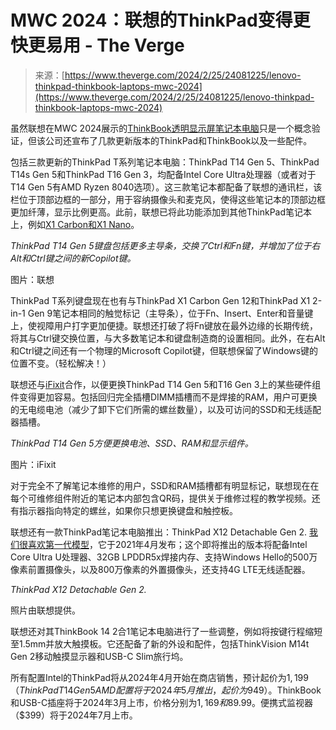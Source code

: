 <!--yml

category: 未分类

date: 2024-05-29 13:24:28

-->

# MWC 2024：联想的ThinkPad变得更快更易用 - The Verge

> 来源：[https://www.theverge.com/2024/2/25/24081225/lenovo-thinkpad-thinkbook-laptops-mwc-2024](https://www.theverge.com/2024/2/25/24081225/lenovo-thinkpad-thinkbook-laptops-mwc-2024)

虽然联想在MWC 2024展示的[ThinkBook透明显示屏笔记本电脑](/e/23846285)只是一个概念验证，但该公司还宣布了几款更新版本的ThinkPad和ThinkBook以及一些配件。

包括三款更新的ThinkPad T系列笔记本电脑：ThinkPad T14 Gen 5、ThinkPad T14s Gen 5和ThinkPad T16 Gen 3，均配备Intel Core Ultra处理器（或者对于T14 Gen 5有AMD Ryzen 8040选项）。这三款笔记本都配备了联想的通讯栏，该栏位于顶部边框的一部分，用于容纳摄像头和麦克风，使得这些笔记本的顶部边框更加纤薄，显示比例更高。此前，联想已将此功能添加到其他ThinkPad笔记本上，例如[X1 Carbon和X1 Nano](/2022/1/5/22868089/lenovo-thinkpad-x1-carbon-nano-yoga-laptops-ces-2022)。

*ThinkPad T14 Gen 5键盘包括更多主导条，交换了Ctrl和Fn键，并增加了位于右Alt和Ctrl键之间的新Copilot键。*

图片：联想

ThinkPad T系列键盘现在也有与ThinkPad X1 Carbon Gen 12和ThinkPad X1 2-in-1 Gen 9笔记本相同的触觉标记（主导条），位于Fn、Insert、Enter和音量键上，使视障用户打字更加便捷。联想还打破了将Fn键放在最外边缘的长期传统，将其与Ctrl键交换位置，与大多数笔记本和键盘制造商的设置相同。此外，在右Alt和Ctrl键之间还有一个物理的Microsoft Copilot键，但联想保留了Windows键的位置不变。（轻松解决！）

联想还与[iFixit](https://www.ifixit.com/)合作，以便更换ThinkPad T14 Gen 5和T16 Gen 3上的某些硬件组件变得更加容易。包括回归完全插槽DIMM插槽而不是焊接的RAM，用户可更换的无电缆电池（减少了卸下它们所需的螺丝数量），以及可访问的SSD和无线适配器插槽。

*ThinkPad T14 Gen 5方便更换电池、SSD、RAM和显示组件。*

图片：iFixit

对于完全不了解笔记本维修的用户，SSD和RAM插槽都有明显标记，联想现在在每个可维修组件附近的笔记本内部包含QR码，提供关于维修过程的教学视频。还有指示器指向特定的螺丝，如果你只想更换键盘和触控板。

联想还有一款ThinkPad笔记本电脑推出：ThinkPad X12 Detachable Gen 2\. [我们很喜欢第一代模型](/22376272/lenovo-thinkpad-x12-detachable-review)，它于2021年4月发布；这个即将推出的版本将配备Intel Core Ultra U处理器、32GB LPDDR5x焊接内存、支持Windows Hello的500万像素前置摄像头，以及800万像素的外置摄像头，还支持4G LTE无线适配器。

*ThinkPad X12 Detachable Gen 2.*

照片由联想提供。

联想还对其ThinkBook 14 2合1笔记本电脑进行了一些调整，例如将按键行程缩短至1.5mm并放大触摸板。它还配备了新的外设和配件，包括ThinkVision M14t Gen 2移动触摸显示器和USB-C Slim旅行坞。

所有配置Intel的ThinkPad将从2024年4月开始在商店销售，预计起价为$1,199（ThinkPad T14 Gen 5 AMD配置将于2024年5月推出，起价为$949）。ThinkBook和USB-C插座将于2024年3月上市，价格分别为$1,169和$89.99。便携式监视器（$399）将于2024年7月上市。
